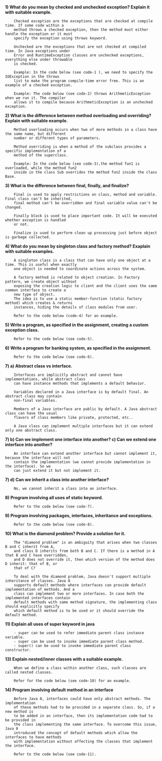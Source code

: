 **1) What do you mean by checked and unchecked exception? Explain it with suitable example.**  
```
    Checked exception are the exceptions that are checked at compile time. If some code within a 
    method throws a checked exception, then the method must either handle the exception or it must
    specify the exception using throws keyword.  
    
    Unchecked are the exceptions that are not checked at compiled time. In Java exceptions under 
    Error and RuntimeException classes are unchecked exceptions, everything else under throwable
    is checked.
    
    Example: In the code below (see code-1 ), we need to specify the IOException in the throws 
    list to make the program compile-time error free. This is an example of a checked exception.
    
    Example: The code below (see code-2) throws ArithmeticException when we run it. The compiler
    allows it to compile because ArithmeticException is an unchecked exception.
```  

**2) What is the difference between method overloading and overriding? Explain with suitable example.**  
```
    Method overloading occurs when two of more methods in a class have the same name, but different 
    number or different types of parameters. 
    
    Method overriding is when a method of the subclass provides a specific implementation of a 
    method of the superclass. 
    
    Example: In the code below (see code-3),the method fun1 is overloaded, while the method fun2
    inside in the class Sub overrides the method fun2 inside the class Base.
```  

**3) What is the difference between final, finally, and finalize?**  
```
    Final is used to apply restrictions on class, method and variable. Final class can't be inherited,
    final method can't be overridden and final variable value can't be changed.  
    
    Finally block is used to place important code. It will be executed whether exception is handled 
    or not.  
    
    Finalize is used to perform clean up processing just before object is garbage collected.
```  

**4) What do you mean by singleton class and factory method? Exaplain with suitable examples.**  
```
    A singleton class is a class that can have only one object at a time. This is useful when exactly
    one object is needed to coordinate actions across the system.
    
    A factory method is related to object creation. In Factory pattern, we create object without 
    exposing the creation logic to client and the client uses the same common interface to create a
    new type of object.
    The idea is to use a static member-function (static factory method) which creates & returns 
    instances, hiding the details of class modules from user.
    
    Refer to the code below (code-4) for an example.
```  

**5) Write a program, as specified in the assignment, creating a custom exception class.**  
```
    Refer to the code below (see code-5).
```

**6) Write a program for banking system, as specified in the assignment.**  
```
    Refer to the code below (see code-6).
```

**7) a) Abstract class vs interface.**  
```
    Interfaces are implicitly abstract and cannot have implementations, while abstract class 
    can have instance methods that implements a default behavior.
    
    Variables declared in a Java interface is by default final. An  abstract class may contain
    non-final variables.
    
    Members of a Java interface are public by default. A Java abstract class can have the usual 
    flavors of class members like private, protected, etc..
    
    A Java class can implement multiple interfaces but it can extend only one abstract class.
```

**7) b) Can we implement one interface into another?  c) Can we extend one interface into another?**
```
    An interface can extend another interface but cannot implement it, because the interface will not 
    contain the implementation (we cannot provide implementation in the interface). So we
    can just extend it but not implement it.
```

**7) d) Can we inherit a class into another interface?**  
```
    No, we cannot inherit a class into an interface.
```

**8) Program involving all uses of static keyword.**
```
    Refer to the code below (see code-7).
```
    
**9) Program involving packages, interfaces, inheritance and exceptions.**
```
    Refer to the code below (see code-8).
```

**10) What is the diamond problem? Provide a solution for it.**
```
    The "diamond problem" is an ambiguity that arises when two classes B and C inherit from A,
    and class D inherits from both B and C. If there is a method in A that B and C have overridden,
    and D does not override it, then which version of the method does D inherit: that of B, or
    that of C?
    
    To deal with the diamond problem, Java doesn't support multiple inheritance of classes. Java 8
    supports default methods where interfaces can provide default implementation of methods. And a
    class can implement two or more interfaces. In case both the implemented interfaces contain
    default methods with same method signature, the implementing class should explicitly specify
    which default method is to be used or it should override the default method.
```

**11) Explain all uses of super keyword in java**
```
    - super can be used to refer immediate parent class instance variable.
    - super can be used to invoke immediate parent class method.
    - super() can be used to invoke immediate parent class constructor.
```

**13) Explain nested/inner classes with a suitable example.**  
```
    When we define a class within another class, such classes are called nested classes.
    
    Refer for the code below (see code-10) for an example.
```

**14) Program involving default method in an interface**
```
    Before Java 8, interfaces could have only abstract methods. The implementation
    of these methods had to be provided in a separate class. So, if a new method is
    to be added in an interface, then its implementation code had to be provided in
    the class implementing the same interface. To overcome this issue, Java 8
    introduced the concept of default methods which allow the interfaces to have methods
    with implementation without affecting the classes that implement the interface.
    
    Refer to the code below (see code-11).
```
